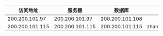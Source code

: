 |访问地址| 服务器 | 数据库 | 超管账号 |
| --- | --- | --- | --- |
| 200.200.101.97 | 200.200.101.97 | 200.200.101.108 |
| 200.200.101.115 | 200.200.101.115 | 200.200.101.115 | zhangyi/admin123 |
